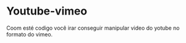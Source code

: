 # Youtube-vimeo

Coom esté codigo você irar conseguir manipular video
do yotube no formato do vimeo.
